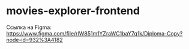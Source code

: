# movies-explorer-frontend

Ссылка на Figma: https://www.figma.com/file/rlW851m1YZraWC1baY7q1k/Diploma-Copy?node-id=932%3A4182